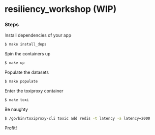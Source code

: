 # resiliency_workshop (WIP)

### Steps

Install dependencies of your app
```bash
$ make install_deps
```

Spin the containers up
```bash
$ make up
```

Populate the datasets
```bash
$ make populate
```

Enter the toxiproxy container
```bash
$ make toxi
```

Be naughty
```bash
$ /go/bin/toxiproxy-cli toxic add redis -t latency -a latency=2000
```

Profit!